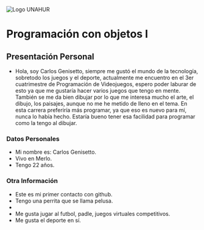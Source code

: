 ![Logo UNAHUR](./UNAHUR.png)

# Programación con objetos I

## Presentación Personal
- Hola, soy Carlos Genisetto, siempre me gustó el mundo de la tecnología, sobretodo los juegos y el deporte, actualmente me encuentro en el 3er cuatrimestre de Programación de Videojuegos, espero poder laburar de esto ya que me gustaría hacer varios juegos que tengo en mente. También se me da bien dibujar por lo que me interesa mucho el arte, el dibujo, los paisajes, aunque no me he metido de lleno en el tema. En esta carrera preferiría más programar, ya que eso es nuevo para mí, nunca lo había hecho. Estaría bueno tener esa facilidad para programar como la tengo al dibujar.

### Datos Personales
- Mi nombre es: Carlos Genisetto.
- Vivo en Merlo.
- Tengo 22 años.


### Otra Información
- Este es mi primer contacto con github.
- Tengo una perrita que se llama pelusa.
- 
- Me gusta jugar al futbol, padle, juegos virtuales competitivos.
- Me gusta el deporte en sí.
